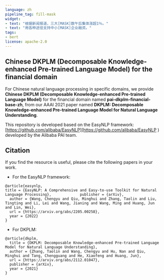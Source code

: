 ```yaml
---
language: zh
pipeline_tag: fill-mask
widget:
- text: "根据新闻报道，三大[MASK]数午后集体涨超1％。"
- text: "用各种途径支持中小[MASK]企业融资。"
tags:
- bert
license: apache-2.0
---
```

## Chinese DKPLM (Decomposable Knowledge-enhanced Pre-trained Language Model) for the financial domain
For Chinese natural language processing in specific domains, we provide **Chinese DKPLM (Decomposable Knowledge-enhanced Pre-trained Language Model)** for the financial domain named **pai-dkplm-financial-base-zh**, from our AAAI 2021 paper named **DKPLM: Decomposable Knowledge-enhanced Pre-trained Language Model for Natural Language Understanding**.

This repository is developed based on the EasyNLP framework: [https://github.com/alibaba/EasyNLP](https://github.com/alibaba/EasyNLP ) developed by the Alibaba PAI team.

## Citation
If you find the resource is useful, please cite the following papers in your work.

- For the EasyNLP framework:
```
@article{easynlp, 
title = {EasyNLP: A Comprehensive and Easy-to-use Toolkit for Natural Language Processing},   			publisher = {arXiv}, 
  author = {Wang, Chengyu and Qiu, Minghui and Zhang, Taolin and Liu, Tingting and Li, Lei and Wang, Jianing and Wang, Ming and Huang, Jun and Lin, Wei}, 
  url = {https://arxiv.org/abs/2205.00258}, 
  year = {2022} 
} 
```
- For DKPLM:
```
@article{dkplm, 
  title = {DKPLM: Decomposable Knowledge-enhanced Pre-trained Language Model for Natural Language Understanding}, 
  author = {Zhang, Taolin and Wang, Chengyu and Hu, Nan and Qiu, Minghui and Tang, Chengguang and He, Xiaofeng and Huang, Jun}, 
  url = {https://arxiv.org/abs/2112.01047},   			
  publisher = {arXiv}, 
  year = {2021} 
} 
```